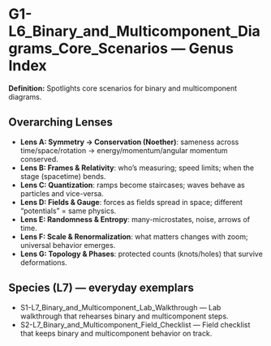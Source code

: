 # G1-L6_Binary_and_Multicomponent_Diagrams_Core_Scenarios — Genus Index
**Definition:** Spotlights core scenarios for binary and multicomponent diagrams.

## Overarching Lenses

- **Lens A: Symmetry -> Conservation (Noether)**: sameness across time/space/rotation → energy/momentum/angular momentum conserved.
- **Lens B: Frames & Relativity**: who’s measuring; speed limits; when the stage (spacetime) bends.
- **Lens C: Quantization**: ramps become staircases; waves behave as particles and vice-versa.
- **Lens D: Fields & Gauge**: forces as fields spread in space; different “potentials” = same physics.
- **Lens E: Randomness & Entropy**: many-microstates, noise, arrows of time.
- **Lens F: Scale & Renormalization**: what matters changes with zoom; universal behavior emerges.
- **Lens G: Topology & Phases**: protected counts (knots/holes) that survive deformations.

## Species (L7) — everyday exemplars

- S1-L7_Binary_and_Multicomponent_Lab_Walkthrough — Lab walkthrough that rehearses binary and multicomponent steps.
- S2-L7_Binary_and_Multicomponent_Field_Checklist — Field checklist that keeps binary and multicomponent behavior on track.
